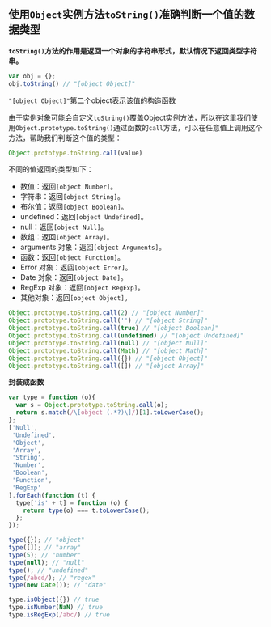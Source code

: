 ## 使用`Object`实例方法`toString()`准确判断一个值的数据类型

**`toString()`方法的作用是返回一个对象的字符串形式，默认情况下返回类型字符串。**

```js
var obj = {};
obj.toString() // "[object Object]"
```

`"[object Object]"`第二个object表示该值的构造函数

由于实例对象可能会自定义`toString()`覆盖Object实例方法，所以在这里我们使用`Object.prototype.toString()`通过函数的`call`方法，可以在任意值上调用这个方法，帮助我们判断这个值的类型：

```js
Object.prototype.toString.call(value)
```

不同的值返回的类型如下：

- 数值：返回`[object Number]`。
- 字符串：返回`[object String]`。
- 布尔值：返回`[object Boolean]`。
- undefined：返回`[object Undefined]`。
- null：返回`[object Null]`。
- 数组：返回`[object Array]`。
- arguments 对象：返回`[object Arguments]`。
- 函数：返回`[object Function]`。
- Error 对象：返回`[object Error]`。
- Date 对象：返回`[object Date]`。
- RegExp 对象：返回`[object RegExp]`。
- 其他对象：返回`[object Object]`。

```js
Object.prototype.toString.call(2) // "[object Number]"
Object.prototype.toString.call('') // "[object String]"
Object.prototype.toString.call(true) // "[object Boolean]"
Object.prototype.toString.call(undefined) // "[object Undefined]"
Object.prototype.toString.call(null) // "[object Null]"
Object.prototype.toString.call(Math) // "[object Math]"
Object.prototype.toString.call({}) // "[object Object]"
Object.prototype.toString.call([]) // "[object Array]"
```

**封装成函数**

```js
var type = function (o){
  var s = Object.prototype.toString.call(o);
  return s.match(/\[object (.*?)\]/)[1].toLowerCase();
};
['Null',
 'Undefined',
 'Object',
 'Array',
 'String',
 'Number',
 'Boolean',
 'Function',
 'RegExp'
].forEach(function (t) {
  type['is' + t] = function (o) {
    return type(o) === t.toLowerCase();
  };
});

type({}); // "object"
type([]); // "array"
type(5); // "number"
type(null); // "null"
type(); // "undefined"
type(/abcd/); // "regex"
type(new Date()); // "date"

type.isObject({}) // true
type.isNumber(NaN) // true
type.isRegExp(/abc/) // true
```